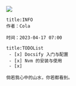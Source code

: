 
![](https://cola-picgo-1311841992.cos.ap-beijing.myqcloud.com/20230416090927.png)



```ad-tip
title:INFO
作者：Cola

时间：2023-04-17 07:00 

```

```ad-todo
title:TODOList
 - [x] Docsify 入门与配置
 - [x] Nvm 的安装与使用
 - [x] 
```



```ad-note
倘若我心中的山水，你若都看到。
```
